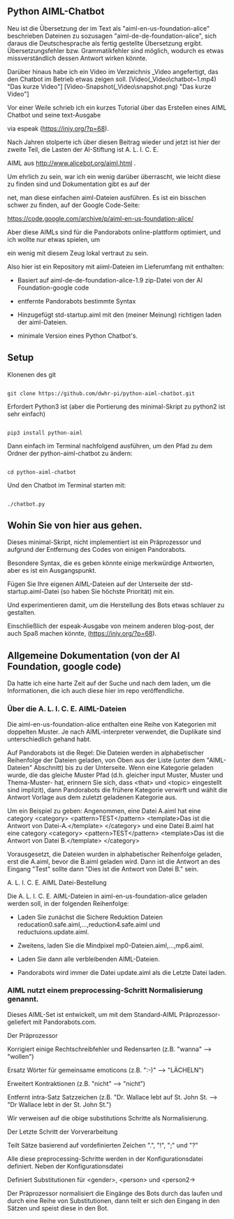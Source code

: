 ## Python AIML-Chatbot

Neu ist die Übersetzung der im Text als "aiml-en-us-foundation-alice" beschrieben Dateinen zu sozusagen "aiml-de-de-foundation-alice", sich daraus die Deutschesprache als fertig gestellte Übersetzung ergibt. 
Übersetzungsfehler bzw. Grammatikfehler sind möglich, wodurch es etwas missverständlich dessen Antwort wirken k&ouml;nnte. 

Darüber hinaus habe ich ein Video im Verzeichnis _Video angefertigt, das den Chatbot im Betrieb etwas zeigen soll. 
[Video(_Video\chatbot~1.mp4) "Das kurze Video"]
[Video-Snapshot(_Video\snapshot.png) "Das kurze Video"]

Vor einer Weile schrieb ich ein kurzes Tutorial über das Erstellen eines AIML Chatbot und seine text-Ausgabe

via espeak (https://iniy.org/?p=68).


Nach Jahren stolperte ich über diesen Beitrag wieder und jetzt ist hier der zweite Teil, die Lasten der AI-Stiftung ist A. L. I. C. E.

AIML aus http://www.alicebot.org/aiml.html .


Um ehrlich zu sein, war ich ein wenig darüber überrascht, wie leicht diese zu finden sind und Dokumentation gibt es auf der

net, man diese einfachen aiml-Dateien ausführen. Es ist ein bisschen schwer zu finden, auf der Google Code-Seite:

https://code.google.com/archive/p/aiml-en-us-foundation-alice/


Aber diese AIMLs sind für die Pandorabots online-plattform optimiert, und ich wollte nur etwas spielen, um 

ein wenig mit diesem Zeug lokal vertraut zu sein.


Also hier ist ein Repository mit aiiml-Dateien im Lieferumfang mit enthalten:


- Basiert auf aiml-de-de-foundation-alice-1.9 zip-Datei von der AI Foundation-google code

- entfernte Pandorabots bestimmte Syntax

- Hinzugefügt std-startup.aiml mit den (meiner Meinung) richtigen laden der aiml-Dateien. 

- minimale Version eines Python Chatbot's. 


## Setup


Klonenen des git 


```

git clone https://github.com/dwhr-pi/python-aiml-chatbot.git

```


Erfordert Python3 ist (aber die Portierung des minimal-Skript zu python2 ist sehr einfach)


```

pip3 install python-aiml

```

Dann einfach im Terminal nachfolgend ausführen, um den Pfad zu dem Ordner der python-aiml-chatbot zu ändern:


```

cd python-aiml-chatbot

```


Und den Chatbot im Terminal starten mit:

```

./chatbot.py

```

## Wohin Sie von hier aus gehen.


Dieses minimal-Skript, nicht implementiert ist ein Präprozessor und aufgrund der Entfernung des Codes von einigen Pandorabots. 

Besondere Syntax, die es geben könnte einige merkwürdige Antworten, aber es ist ein Ausgangspunkt.


Fügen Sie Ihre eigenen AIML-Dateien auf der Unterseite der std-startup.aiml-Datei (so haben Sie höchste Priorität) mit ein. 

Und experimentieren damit, um die Herstellung des Bots etwas schlauer zu gestalten. 


Einschließlich der espeak-Ausgabe von meinem anderen blog-post, der auch Spaß machen könnte, (https://iniy.org/?p=68).


## Allgemeine Dokumentation (von der AI Foundation, google code)


Da hatte ich eine harte Zeit auf der Suche und nach dem laden, um die Informationen, die ich auch diese hier im repo veröffendliche. 



### Über die A. L. I. C. E. AIML-Dateien


Die aiml-en-us-foundation-alice enthalten eine Reihe von Kategorien mit doppelten Muster. Je nach AIML-interpreter verwendet, die Duplikate sind unterschiedlich gehand habt. 


Auf Pandorabots ist die Regel: Die Dateien werden in alphabetischer Reihenfolge der Dateien geladen, von Oben aus der Liste (unter dem "AIML-Dateien" Abschnitt) bis zu der Unterseite. Wenn eine Kategorie geladen wurde, die das gleiche Muster Pfad (d.h. gleicher input Muster, Muster und Thema-Muster- hat, erinnern Sie sich, dass &lt;that&gt; und &lt;topic&gt; eingestellt sind implizit), dann Pandorabots die frühere Kategorie verwirft und wählt die Antwort Vorlage aus dem zuletzt geladenen Kategorie aus.


Um ein Beispiel zu geben: Angenommen, eine Datei A.aiml hat eine category &lt;category&gt; &lt;pattern&gt;TEST&lt;/pattern&gt; &lt;template&gt;Das ist die Antwort von Datei-A.&lt;/template&gt; &lt;/category&gt; und eine Datei B.aiml hat eine category &lt;category&gt; &lt;pattern&gt;TEST&lt;/pattern&gt; &lt;template&gt;Das ist die Antwort von Datei B.&lt;/template&gt; &lt;/category&gt;


Vorausgesetzt, die Dateien wurden in alphabetischer Reihenfolge geladen, erst die A.aiml, bevor die B.aiml geladen wird. Dann ist die Antwort an des Eingang "Test" sollte dann "Dies ist die Antwort von Datei B." sein. 

A. L. I. C. E. AIML Datei-Bestellung


Die A. L. I. C. E. AIML-Dateien in aiml-en-us-foundation-alice geladen werden soll, in der folgenden Reihenfolge:


- Laden Sie zunächst die Sichere Reduktion Dateien reducation0.safe.aiml,...,reduction4.safe.aiml und reductuions.update.aiml.

- Zweitens, laden Sie die Mindpixel mp0-Dateien.aiml,...,mp6.aiml.

- Laden Sie dann alle verbleibenden AIML-Dateien.

- Pandorabots wird immer die Datei update.aiml als die Letzte Datei laden.


### AIML nutzt einem preprocessing-Schritt Normalisierung genannt.


Dieses AIML-Set ist entwickelt, um mit dem Standard-AIML Präprozessor-geliefert mit Pandorabots.com.


Der Präprozessor


Korrigiert einige Rechtschreibfehler und Redensarten (z.B. "wanna" --&gt; "wollen")

Ersatz Wörter für gemeinsame emoticons (z.B. ":-)" --&gt; "LÄCHELN")

Erweitert Kontraktionen (z.B. "nicht" --&gt; "nicht")

Entfernt intra-Satz Satzzeichen (z.B. "Dr. Wallace lebt auf St. John St. --&gt; "Dr Wallace lebt in der St. John St.")


Wir verweisen auf die obige substitutions Schritte als Normalisierung.


Der Letzte Schritt der Vorverarbeitung


Teilt Sätze basierend auf vordefinierten Zeichen ".", "!", ";" und "?"


Alle diese preprocessing-Schritte werden in der Konfigurationsdatei definiert. Neben der Konfigurationsdatei


Definiert Substitutionen für &lt;gender&gt;, &lt;person&gt; und &lt;person2-&gt;


Der Präprozessor normalisiert die Eingänge des Bots durch das laufen und durch eine Reihe von Substitutionen, dann teilt er sich den Eingang in den Sätzen und speist diese in den Bot.